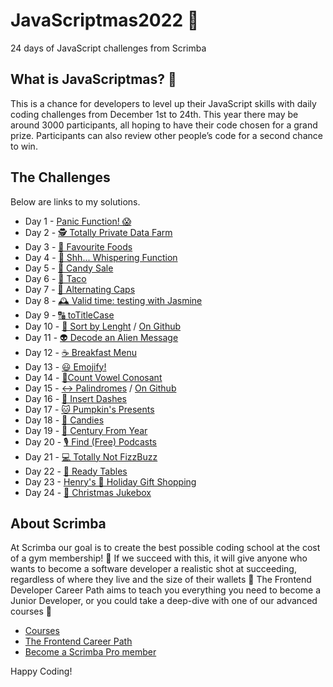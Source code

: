 # JavaScriptmas2022 🎄
24 days of JavaScript challenges from Scrimba

## What is JavaScriptmas? 🎁
This is a chance for developers to level up their JavaScript skills with daily coding challenges from December 1st to 24th. This year there may be around 3000 participants, all hoping to have their code chosen for a grand prize. Participants can also review other people’s code for a second chance to win.

## The Challenges

Below are links to my solutions.

- Day 1 - [Panic Function! 😱](https://juliendy.github.io/javascriptmas2022/Day1)
- Day 2 - [🕵️ Totally Private Data Farm](https://juliendy.github.io/javascriptmas2022/Day2)
- Day 3 - [🥐 Favourite Foods](https://juliendy.github.io/javascriptmas2022/Day3)
- Day 4 - [🤫 Shh... Whispering Function](https://juliendy.github.io/javascriptmas2022/Day4)
- Day 5 - [🍭 Candy Sale](https://juliendy.github.io/javascriptmas2022/Day5/)
- Day 6 - [🌮 Taco](https://juliendy.github.io/javascriptmas2022/Day6/)
- Day 7 - [🔡 Alternating Caps](https://juliendy.github.io/javascriptmas2022/Day7/)
- Day 8 - [🕰 Valid time: testing with Jasmine](https://scrimba.com/scrim/cof42479784434956b6b8815e)
- Day 9 - [🔠 toTitleCase](https://scrimba.com/scrim/co5d04646b20bae3cb452cc7f)
- Day 10 - [📏 Sort by Lenght](https://scrimba.com/scrim/co94c45a3a33d54f09845d5e8) / [On Github](https://juliendy.github.io/javascriptmas2022/Day10/)
- Day 11 - [👽 Decode an Alien Message](https://juliendy.github.io/javascriptmas2022/Day11/)
- Day 12 - [☕️ Breakfast Menu](https://juliendy.github.io/javascriptmas2022/Day12/)
- Day 13 - [😃 Emojify!](https://juliendy.github.io/javascriptmas2022/Day13/)
- Day 14 - [🧮Count Vowel Conosant](https://scrimba.com/scrim/co8a8498b9fa501c08d953097)
- Day 15 - [↔️ Palindromes](https://scrimba.com/scrim/co4c74cff803dfc2b120c6e2d) / [On Github](https://juliendy.github.io/javascriptmas2022/Day15/)
- Day 16 - [🤖 Insert Dashes](https://scrimba.com/scrim/co7fa4c57afdeca1b68541981)
- Day 17 - [🐱 Pumpkin's Presents](https://juliendy.github.io/javascriptmas2022/Day17/)
- Day 18 - [🍬 Candies](https://scrimba.com/scrim/co134445ab518315ad0af73b6)
- Day 19 - [📆 Century From Year](https://scrimba.com/scrim/co55241d88983ab7e327f5114)
- Day 20 - [🎙 Find (Free) Podcasts](https://juliendy.github.io/javascriptmas2022/Day20/)
- Day 21 - [💻 Totally Not FizzBuzz ](https://scrimba.com/scrim/co63347f69d3a8c1da9b3c67c)
- Day 22 - [🍴 Ready Tables](https://juliendy.github.io/javascriptmas2022/Day22/)
- Day 23 - [Henry's 🎁 Holiday Gift Shopping](https://juliendy.github.io/javascriptmas2022/Day23/)
- Day 24 - [🎄 Christmas Jukebox](https://juliendy.github.io/javascriptmas2022/Day24/)

## About Scrimba

At Scrimba our goal is to create the best possible coding school at the cost of a gym membership! 💜
If we succeed with this, it will give anyone who wants to become a software developer a realistic shot at succeeding, regardless of where they live and the size of their wallets 🎉
The Frontend Developer Career Path aims to teach you everything you need to become a Junior Developer, or you could take a deep-dive with one of our advanced courses 🚀

- [Courses](https://scrimba.com/allcourses)
- [The Frontend Career Path](https://scrimba.com/learn/frontend)
- [Become a Scrimba Pro member](https://scrimba.com/pricing)

Happy Coding!